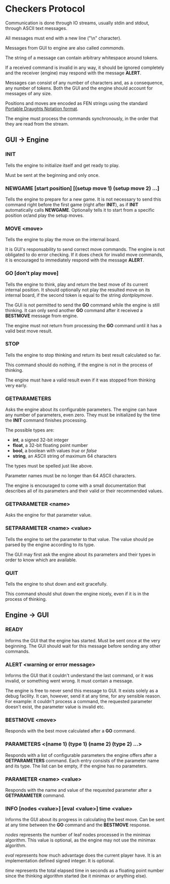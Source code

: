 # Checkers Protocol

Communication is done through IO streams, usually stdin and stdout, through ASCII text messages.

All messages must end with a new line ("\n" character).

Messages from GUI to engine are also called *commands*.

The string of a message can contain arbitrary whitespace around tokens.

If a received command is invalid in any way, it should be ignored completely and the receiver (engine) may respond
with the message **ALERT**.

Messages can consist of any number of characters and, as a consequence, any number of tokens. Both the GUI and the
engine should account for messages of any size.

Positions and moves are encoded as FEN strings using the standard
[Portable Draughts Notation format](https://en.wikipedia.org/wiki/Portable_Draughts_Notation).

The engine must process the commands synchronously, in the order that they are read from the stream.

## GUI -> Engine

### INIT

Tells the engine to initialize itself and get ready to play.

Must be sent at the beginning and only once.

### NEWGAME [start position] [(setup move 1) (setup move 2) ...]

Tells the engine to prepare for a new game. It is not necessary to send this command right before the first game
(right after **INIT**), as if **INIT** automatically calls **NEWGAME**. Optionally tells it to start from a
specific position or/and play the setup moves.

### MOVE \<move\>

Tells the engine to play the move on the internal board.

It is GUI's responsability to send correct move commands. The engine is not obligated to do error checking. If it
does check for invalid move commands, it is encouraged to immediately respond with the message **ALERT**.

### GO [don't play move]

Tells the engine to think, play and return the best move of its current internal position. It should optionally not
play the resulted move on its internal board, if the second token is equal to the string *dontplaymove*.

The GUI is not permitted to send the **GO** command while the engine is still thinking. It can only send another **GO**
command after it received a **BESTMOVE** message from engine.

The engine must not return from processing the **GO** command until it has a valid best move result.

### STOP

Tells the engine to stop thinking and return its best result calculated so far.

This command should do nothing, if the engine is not in the process of thinking.

The engine must have a valid result even if it was stopped from thinking very early.

### GETPARAMETERS

Asks the engine about its configurable parameters. The engine can have any number of parameters, even zero. They must
be initialized by the time the **INIT** command finishes processing.

The possible types are:

- **int**, a signed 32-bit integer
- **float**, a 32-bit floating point number
- **bool**, a boolean with values *true* or *false*
- **string**, an ASCII string of maximum 64 characters

The types must be spelled just like above.

Parameter names must be no longer than 64 ASCII characters.

The engine is encouraged to come with a small documentation that describes all of its parameters and their valid or
their recommended values.

### GETPARAMETER \<name\>

Asks the engine for that parameter value.

### SETPARAMETER \<name\> \<value\>

Tells the engine to set the parameter to that value. The value should pe parsed by the engine according to its type.

The GUI may first ask the engine about its parameters and their types in order to know which are available.

### QUIT

Tells the engine to shut down and exit gracefully.

This command should shut down the engine nicely, even if it is in the process of thinking.

## Engine -> GUI

### READY

Informs the GUI that the engine has started. Must be sent once at the very beginning. The GUI should wait for this
message before sending any other commands.

### ALERT \<warning or error message\>

Informs the GUI that it couldn't understand the last command, or it was invalid, or something went wrong.
It must contain a message.

The engine is free to never send this message to GUI. It exists solely as a debug facility. It can, however, send it
at any time, for any sensible reason. For example: it couldn't process a command, the requested parameter
doesn't exist, the parameter value is invalid etc.

### BESTMOVE \<move\>

Responds with the best move calculated after a **GO** command.

### PARAMETERS \<(name 1) (type 1) (name 2) (type 2) ...\>

Responds with a list of configurable parameters the engine offers after a **GETPARAMETERS** command. Each entry
consists of the parameter name and its type. The list can be empty, if the engine has no parameters.

### PARAMETER \<name\> \<value\>

Responds with the name and value of the requested parameter after a **GETPARAMETER** command.

### INFO [nodes \<value\>] [eval \<value\>] time \<value\>

Informs the GUI about its progress in calculating the best move. Can be sent at any time between the **GO**
command and the **BESTMOVE** response.

*nodes* represents the number of leaf nodes processed in the minimax algorithm. This value is optional,
as the engine may not use the minimax algorithm.

*eval* represents how much advantage does the current player have. It is an implementation defined signed integer.
It is optional.

*time* represents the total elapsed time in seconds as a floating point number since the thinking algorithm
started (be it minimax or anything else).
